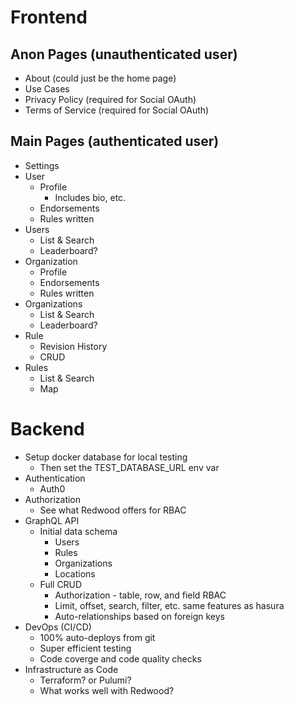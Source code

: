 # Frontend
## Anon Pages (unauthenticated user)
- About (could just be the home page)
- Use Cases
- Privacy Policy (required for Social OAuth)
- Terms of Service (required for Social OAuth)

## Main Pages (authenticated user)
- Settings
- User
  - Profile
    - Includes bio, etc.
  - Endorsements
  - Rules written
- Users
  - List & Search
  - Leaderboard?
- Organization
  - Profile
  - Endorsements
  - Rules written
- Organizations
  - List & Search
  - Leaderboard?
- Rule
  - Revision History
  - CRUD
- Rules
  - List & Search
  - Map

# Backend
- Setup docker database for local testing
  - Then set the TEST_DATABASE_URL env var
- Authentication
  - Auth0
- Authorization
  - See what Redwood offers for RBAC
- GraphQL API
  - Initial data schema
    - Users
    - Rules
    - Organizations
    - Locations
  - Full CRUD
    - Authorization - table, row, and field RBAC
    - Limit, offset, search, filter, etc. same features as hasura
    - Auto-relationships based on foreign keys
- DevOps (CI/CD)
  - 100% auto-deploys from git
  - Super efficient testing
  - Code coverge and code quality checks
- Infrastructure as Code
  - Terraform? or Pulumi?
  - What works well with Redwood?
